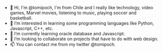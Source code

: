 - 👋 Hi, I'm @tomipoch, I'm from Chile and I really like technology, video games, Marvel movies, listening to music, playing soccer and basketball.
- 👀 I’m interested in learning some programming languages like Python, Javascript, C++, etc.
- 🌱 I’m currently learning oracle database and Javascript.
- 💞️ I’m looking to collaborate on projects that have to do with web design.
- 📫 You can contact me from my twitter @tomipoch.

<!---
tomipoch/tomipoch is a ✨ special ✨ repository because its `README.md` (this file) appears on your GitHub profile.
You can click the Preview link to take a look at your changes.
--->
